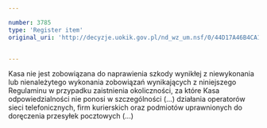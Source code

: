 ```yaml
---

number: 3785
type: 'Register item'
original_uri: 'http://decyzje.uokik.gov.pl/nd_wz_um.nsf/0/44D17A46B4CA15BAC1257A8E0026380E?OpenDocument'


---
```


Kasa nie jest zobowiązana do naprawienia szkody wynikłej z niewykonania lub nienależytego wykonania zobowiązań wynikających z niniejszego Regulaminu w przypadku zaistnienia okoliczności, za które Kasa odpowiedzialności nie ponosi w szczególności (...) działania operatorów sieci telefonicznych, firm kurierskich oraz podmiotów uprawnionych do doręczenia przesyłek pocztowych (...)
